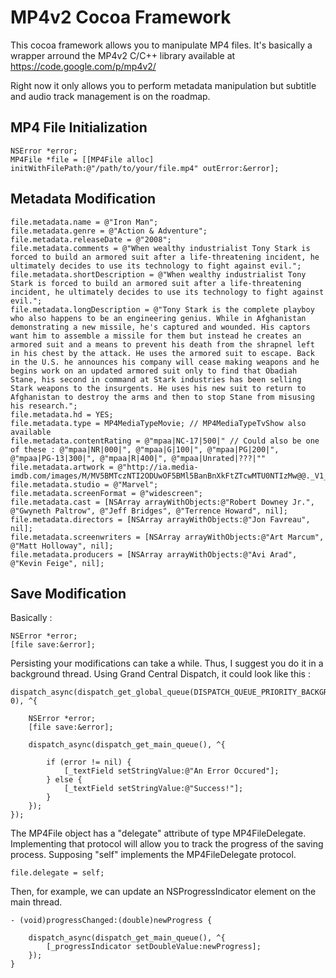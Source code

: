 # MP4v2 Cocoa Framework

This cocoa framework allows you to manipulate MP4 files. It's basically a wrapper arround the MP4v2 C/C++ library available at https://code.google.com/p/mp4v2/

Right now it only allows you to perform metadata manipulation but subtitle and audio track management is on the roadmap.

## MP4 File Initialization

    
	NSError *error;
	MP4File *file = [[MP4File alloc] initWithFilePath:@"/path/to/your/file.mp4" outError:&error];
	

## Metadata Modification

    
	file.metadata.name = @"Iron Man";
	file.metadata.genre = @"Action & Adventure";
	file.metadata.releaseDate = @"2008";
	file.metadata.comments = @"When wealthy industrialist Tony Stark is forced to build an armored suit after a life-threatening incident, he ultimately decides to use its technology to fight against evil.";
	file.metadata.shortDescription = @"When wealthy industrialist Tony Stark is forced to build an armored suit after a life-threatening incident, he ultimately decides to use its technology to fight against evil.";
	file.metadata.longDescription = @"Tony Stark is the complete playboy who also happens to be an engineering genius. While in Afghanistan demonstrating a new missile, he's captured and wounded. His captors want him to assemble a missile for them but instead he creates an armored suit and a means to prevent his death from the shrapnel left in his chest by the attack. He uses the armored suit to escape. Back in the U.S. he announces his company will cease making weapons and he begins work on an updated armored suit only to find that Obadiah Stane, his second in command at Stark industries has been selling Stark weapons to the insurgents. He uses his new suit to return to Afghanistan to destroy the arms and then to stop Stane from misusing his research.";
	file.metadata.hd = YES;
	file.metadata.type = MP4MediaTypeMovie; // MP4MediaTypeTvShow also available
	file.metadata.contentRating = @"mpaa|NC-17|500|" // Could also be one of these : @"mpaa|NR|000|", @"mpaa|G|100|", @"mpaa|PG|200|", @"mpaa|PG-13|300|", @"mpaa|R|400|", @"mpaa|Unrated|???|""
	file.metadata.artwork = @"http://ia.media-imdb.com/images/M/MV5BMTczNTI2ODUwOF5BMl5BanBnXkFtZTcwMTU0NTIzMw@@._V1_SX214_.jpg";
	file.metadata.studio = @"Marvel";
	file.metadata.screenFormat = @"widescreen";
	file.metadata.cast = [NSArray arrayWithObjects:@"Robert Downey Jr.", @"Gwyneth Paltrow", @"Jeff Bridges", @"Terrence Howard", nil];
	file.metadata.directors = [NSArray arrayWithObjects:@"Jon Favreau", nil];
	file.metadata.screenwriters = [NSArray arrayWithObjects:@"Art Marcum", @"Matt Holloway", nil];
	file.metadata.producers = [NSArray arrayWithObjects:@"Avi Arad", @"Kevin Feige", nil];
	

## Save Modification

Basically :

    
	NSError *error;
	[file save:&error];
		

Persisting your modifications can take a while. Thus, I suggest you do it in a background thread. Using Grand Central Dispatch, it could look like this : 

    dispatch_async(dispatch_get_global_queue(DISPATCH_QUEUE_PRIORITY_BACKGROUND, 0), ^{
		
		NSError *error;
		[file save:&error];
		
        dispatch_async(dispatch_get_main_queue(), ^{
			
			if (error != nil) {
            	[_textField setStringValue:@"An Error Occured"];
		    } else {
		        [_textField setStringValue:@"Success!"];
		    }
		});
	});

The MP4File object has a "delegate" attribute of type MP4FileDelegate. Implementing that protocol will allow you to track the progress of the saving process. Supposing "self" implements the MP4FileDelegate protocol.

    
    file.delegate = self;
		

Then, for example, we can update an NSProgressIndicator element on the main thread.

    
	
	- (void)progressChanged:(double)newProgress {
	
		dispatch_async(dispatch_get_main_queue(), ^{
	        [_progressIndicator setDoubleValue:newProgress];
	    });
	}
	

